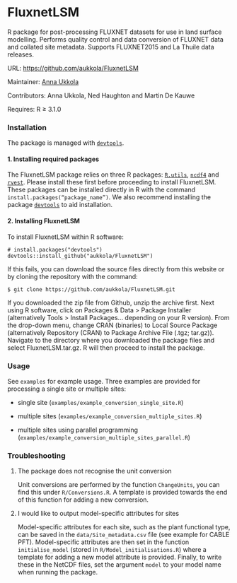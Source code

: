FluxnetLSM
=================
R package for post-processing FLUXNET datasets for use in land surface modelling. Performs quality control and data conversion of FLUXNET data and collated site metadata. Supports FLUXNET2015 and La Thuile data releases.

URL: https://github.com/aukkola/FluxnetLSM

Maintainer: [Anna Ukkola](<https://www.climatescience.org.au/staff/profile/aukkola>)

Contributors: Anna Ukkola, Ned Haughton and Martin De Kauwe

Requires: R ≥ 3.1.0


### Installation


The package is managed with [`devtools`](https://github.com/hadley/devtools).


#### 1. Installing required packages

The FluxnetLSM package relies on three R packages: [`R.utils`](https://cran.r-project.org/web/packages/R.utils/R.utils.pdf), [`ncdf4`](https://cran.r-project.org/web/packages/ncdf4/ncdf4.pdf) and [`rvest`](https://cran.r-project.org/web/packages/rvest/rvest.pdf). Please install these first before proceeding to install FluxnetLSM. These packages can be installed directly in R with the command `install.packages(“package_name”)`. We also recommend installing the package [`devtools`](https://cran.r-project.org/web/packages/devtools/README.html) to aid installation.


#### 2. Installing FluxnetLSM

To install FluxnetLSM within R software:

```{r}
# install.packages("devtools")
devtools::install_github("aukkola/FluxnetLSM")
```

If this fails, you can download the source files directly from this website or by cloning the repository with the command:

```{r}
$ git clone https://github.com/aukkola/FluxnetLSM.git
```

If you downloaded the zip file from Github, unzip the archive first. Next using R software, click on Packages & Data > Package Installer (alternatively Tools > Install Packages... depending on your R version). From the drop-down menu, change CRAN (binaries) to Local Source Package (alternatively Repository (CRAN) to Package Archive File (.tgz; tar.gz)). Navigate to the directory where you downloaded the package files and select FluxnetLSM.tar.gz. R will then proceed to install the package.



### Usage
See `examples` for example usage. Three examples are provided for processing a single site or multiple sites:

- single site (`examples/example_conversion_single_site.R`)

- multiple sites (`examples/example_conversion_multiple_sites.R`)

- multiple sites using parallel programming (`examples/example_conversion_multiple_sites_parallel.R`)



### Troubleshooting

1. The package does not recognise the unit conversion

	Unit conversions are performed by the function `ChangeUnits`, you can find this under `R/Conversions.R`. A template is provided towards the end of this function for adding a new conversion.

2. I would like to output model-specific attributes for sites

	Model-specific attributes for each site, such as the plant functional type, can be saved in the `data/Site_metadata.csv` file (see example for CABLE PFT). Model-specific attributes are then set in the function `initialise_model` (stored in `R/Model_initialisations.R`) where a template for adding a new model attribute is provided. Finally, to write these in the NetCDF files, set the argument `model` to your model name when running the package.








